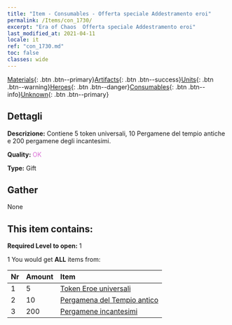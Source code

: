 ```yaml
---
title: "Item - Consumables - Offerta speciale Addestramento eroi"
permalink: /Items/con_1730/
excerpt: "Era of Chaos  Offerta speciale Addestramento eroi"
last_modified_at: 2021-04-11
locale: it
ref: "con_1730.md"
toc: false
classes: wide
---
```

 [Materials](/it/Items/){: .btn .btn--primary}[Artifacts](/it/Items/Artifacts/){: .btn .btn--success}[Units](/it/Items/Units/){: .btn .btn--warning}[Heroes](/it/Items/Heroes/){: .btn .btn--danger}[Consumables](/it/Items/Consumables/){: .btn .btn--info}[Unknown](/it/Items/Unknown/){: .btn .btn--primary}

## Dettagli
 **Descrizione:** Contiene 5 token universali, 10 Pergamene del tempio antiche e 200 pergamene degli incantesimi.

 **Quality:** <span style="color: #DA70D6">OK</span>

 **Type:** Gift

## Gather

  None

## This item contains:

 **Required Level to open:** 1

 1 You would get **ALL** items  from:

  | Nr | Amount |     Item    |
  |:---|:-------|:------------|
  | 1 | 5 | [Token Eroe universali](/it/Items/her_358/) | 
  | 2 | 10 | [Pergamena del Tempio antico](/it/Items/con_697/) | 
  | 3 | 200 | [Pergamene incantesimi](/it/Items/con_694/) | 
